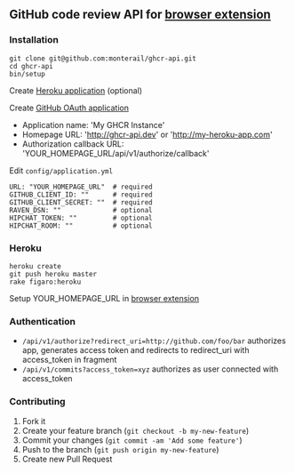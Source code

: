 ## GitHub code review API for [browser extension](https://github.com/monterail/ghcr)

### Installation
```
git clone git@github.com:monterail/ghcr-api.git
cd ghcr-api
bin/setup
```
Create [Heroku application](https://github.com/monterail/ghcr-api#Heroku) (optional)

Create [GitHub OAuth application](https://github.com/settings/applications/new)

- Application name: 'My GHCR Instance'
- Homepage URL: 'http://ghcr-api.dev' or 'http://my-heroku-app.com'
- Authorization callback URL: 'YOUR_HOMEPAGE_URL/api/v1/authorize/callback'

Edit `config/application.yml`

```
URL: "YOUR_HOMEPAGE_URL"  # required
GITHUB_CLIENT_ID: ""      # required
GITHUB_CLIENT_SECRET: ""  # required
RAVEN_DSN: ""             # optional
HIPCHAT_TOKEN: ""         # optional
HIPCHAT_ROOM: ""          # optional
```

### Heroku

```
heroku create
git push heroku master
rake figaro:heroku
```

Setup YOUR_HOMEPAGE_URL in [browser extension](https://github.com/monterail/ghcr)

### Authentication

- `/api/v1/authorize?redirect_uri=http://github.com/foo/bar` authorizes app, generates access token and redirects to redirect_uri with access_token in fragment
- `/api/v1/commits?access_token=xyz` authorizes as user connected with access_token

### Contributing

1. Fork it
2. Create your feature branch (`git checkout -b my-new-feature`)
3. Commit your changes (`git commit -am 'Add some feature'`)
4. Push to the branch (`git push origin my-new-feature`)
5. Create new Pull Request
